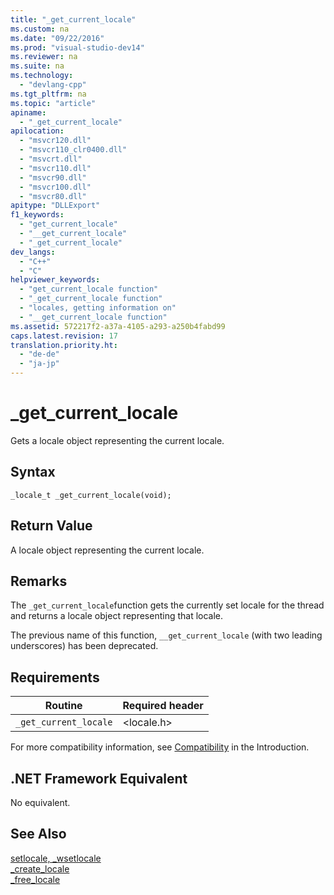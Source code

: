 ```yaml
---
title: "_get_current_locale"
ms.custom: na
ms.date: "09/22/2016"
ms.prod: "visual-studio-dev14"
ms.reviewer: na
ms.suite: na
ms.technology: 
  - "devlang-cpp"
ms.tgt_pltfrm: na
ms.topic: "article"
apiname: 
  - "_get_current_locale"
apilocation: 
  - "msvcr120.dll"
  - "msvcr110_clr0400.dll"
  - "msvcrt.dll"
  - "msvcr110.dll"
  - "msvcr90.dll"
  - "msvcr100.dll"
  - "msvcr80.dll"
apitype: "DLLExport"
f1_keywords: 
  - "get_current_locale"
  - "__get_current_locale"
  - "_get_current_locale"
dev_langs: 
  - "C++"
  - "C"
helpviewer_keywords: 
  - "get_current_locale function"
  - "_get_current_locale function"
  - "locales, getting information on"
  - "__get_current_locale function"
ms.assetid: 572217f2-a37a-4105-a293-a250b4fabd99
caps.latest.revision: 17
translation.priority.ht: 
  - "de-de"
  - "ja-jp"
---
```

# _get_current_locale
Gets a locale object representing the current locale.  
  
## Syntax  
  
```  
_locale_t _get_current_locale(void);  
```  
  
## Return Value  
 A locale object representing the current locale.  
  
## Remarks  
 The `_get_current_locale`function gets the currently set locale for the thread and returns a locale object representing that locale.  
  
 The previous name of this function, `__get_current_locale` (with two leading underscores) has been deprecated.  
  
## Requirements  
  
|Routine|Required header|  
|-------------|---------------------|  
|`_get_current_locale`|<locale.h>|  
  
 For more compatibility information, see [Compatibility](../VS_csharp/compatibility.md) in the Introduction.  
  
## .NET Framework Equivalent  
 No equivalent.  
  
## See Also  
 [setlocale, _wsetlocale](../VS_csharp/setlocale--_wsetlocale.md)   
 [_create_locale](../VS_csharp/_create_locale--_wcreate_locale.md)   
 [_free_locale](../VS_csharp/_free_locale.md)